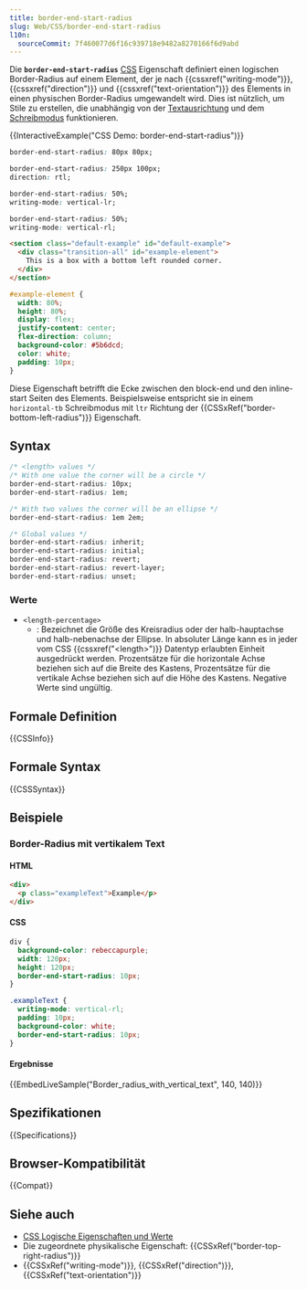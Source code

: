 ```yaml
---
title: border-end-start-radius
slug: Web/CSS/border-end-start-radius
l10n:
  sourceCommit: 7f460077d6f16c939718e9482a8270166f6d9abd
---
```


Die **`border-end-start-radius`** [CSS](/de/docs/Web/CSS) Eigenschaft definiert einen logischen Border-Radius auf einem Element, der je nach {{cssxref("writing-mode")}}, {{cssxref("direction")}} und {{cssxref("text-orientation")}} des Elements in einen physischen Border-Radius umgewandelt wird. Dies ist nützlich, um Stile zu erstellen, die unabhängig von der [Textausrichtung](/de/docs/Web/CSS/text-orientation) und dem [Schreibmodus](/de/docs/Web/CSS/CSS_writing_modes) funktionieren.

{{InteractiveExample("CSS Demo: border-end-start-radius")}}

```css interactive-example-choice
border-end-start-radius: 80px 80px;
```

```css interactive-example-choice
border-end-start-radius: 250px 100px;
direction: rtl;
```

```css interactive-example-choice
border-end-start-radius: 50%;
writing-mode: vertical-lr;
```

```css interactive-example-choice
border-end-start-radius: 50%;
writing-mode: vertical-rl;
```

```html interactive-example
<section class="default-example" id="default-example">
  <div class="transition-all" id="example-element">
    This is a box with a bottom left rounded corner.
  </div>
</section>
```

```css interactive-example
#example-element {
  width: 80%;
  height: 80%;
  display: flex;
  justify-content: center;
  flex-direction: column;
  background-color: #5b6dcd;
  color: white;
  padding: 10px;
}
```

Diese Eigenschaft betrifft die Ecke zwischen den block-end und den inline-start Seiten des Elements. Beispielsweise entspricht sie in einem `horizontal-tb` Schreibmodus mit `ltr` Richtung der {{CSSxRef("border-bottom-left-radius")}} Eigenschaft.

## Syntax

```css
/* <length> values */
/* With one value the corner will be a circle */
border-end-start-radius: 10px;
border-end-start-radius: 1em;

/* With two values the corner will be an ellipse */
border-end-start-radius: 1em 2em;

/* Global values */
border-end-start-radius: inherit;
border-end-start-radius: initial;
border-end-start-radius: revert;
border-end-start-radius: revert-layer;
border-end-start-radius: unset;
```

### Werte

- `<length-percentage>`
  - : Bezeichnet die Größe des Kreisradius oder der halb-hauptachse und halb-nebenachse der Ellipse. In absoluter Länge kann es in jeder vom CSS {{cssxref("&lt;length&gt;")}} Datentyp erlaubten Einheit ausgedrückt werden. Prozentsätze für die horizontale Achse beziehen sich auf die Breite des Kastens, Prozentsätze für die vertikale Achse beziehen sich auf die Höhe des Kastens. Negative Werte sind ungültig.

## Formale Definition

{{CSSInfo}}

## Formale Syntax

{{CSSSyntax}}

## Beispiele

### Border-Radius mit vertikalem Text

#### HTML

```html
<div>
  <p class="exampleText">Example</p>
</div>
```

#### CSS

```css
div {
  background-color: rebeccapurple;
  width: 120px;
  height: 120px;
  border-end-start-radius: 10px;
}

.exampleText {
  writing-mode: vertical-rl;
  padding: 10px;
  background-color: white;
  border-end-start-radius: 10px;
}
```

#### Ergebnisse

{{EmbedLiveSample("Border_radius_with_vertical_text", 140, 140)}}

## Spezifikationen

{{Specifications}}

## Browser-Kompatibilität

{{Compat}}

## Siehe auch

- [CSS Logische Eigenschaften und Werte](/de/docs/Web/CSS/CSS_logical_properties_and_values)
- Die zugeordnete physikalische Eigenschaft: {{CSSxRef("border-top-right-radius")}}
- {{CSSxRef("writing-mode")}}, {{CSSxRef("direction")}}, {{CSSxRef("text-orientation")}}
